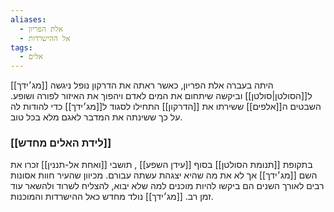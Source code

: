```yaml
---
aliases:
  - אלת הפריון
  - אל ההישרדות
tags:
  - אלים
---
```

[[מג׳ידך]] היתה בעברה אלת הפריון, כאשר ראתה את הדרקון נופל ניגשה ל[[הסולטן|סולטן]] וביקשה שיתחום את המים לאדם ויהפוך את האיזור לפורה ושופע.
השבטים ה[[אלפים]] ששירתו את [[הדרקון]] התחילו לסגוד ל[[מג׳ידך]] כדי להודות לה על כך ששינתה את המדבר לאגם מלא בכל טוב.


### [[לידת האלים מחדש]]
בתקופת [[תנומת הסולטן]] בסוף [[עידן השפע]] , תושבי [[ואחת אל-תננין]] זכרו את השם [[מג׳ידך]] אך לא את מה שהיא יצגהת עשתה עבורם.
מכיוון שהעיר חוות אסונות רבים לאורך השנים הם ביקשו להיות מוכנים למה שלא יבוא, להצליח לשרוד ולהשאר עוד זמן רב.
[[מג׳ידך]] נולד מחדש כאל ההישרדות והמוכנות.
